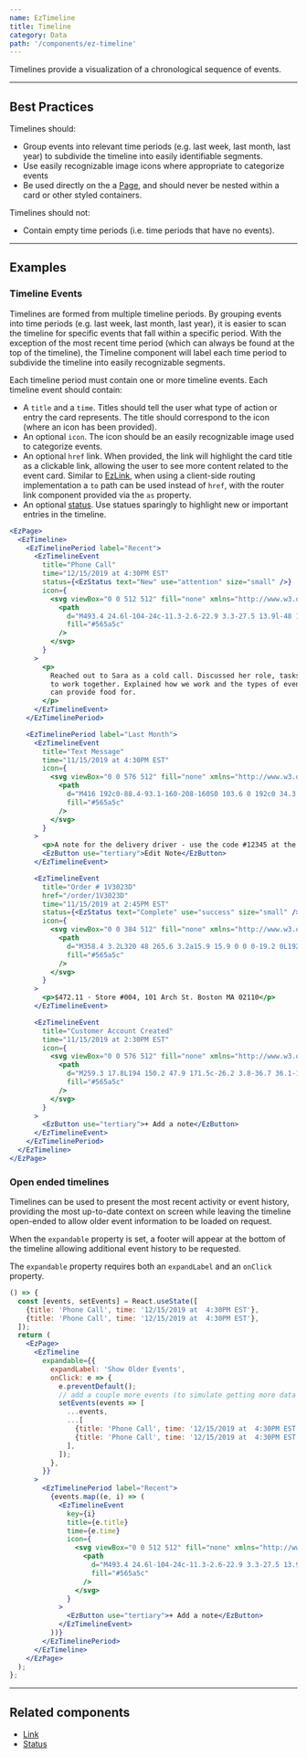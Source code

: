 ```yaml
---
name: EzTimeline
title: Timeline
category: Data
path: '/components/ez-timeline'
---
```


Timelines provide a visualization of a chronological sequence of events.

---

## Best Practices

Timelines should:

- Group events into relevant time periods (e.g. last week, last month, last year) to subdivide the timeline into easily identifiable segments.
- Use easily recognizable image icons where appropriate to categorize events
- Be used directly on the a [Page](/components/EzPage), and should never be nested within a card or other styled containers.

Timelines should not:

- Contain empty time periods (i.e. time periods that have no events).

---

## Examples

### Timeline Events

Timelines are formed from multiple timeline periods. By grouping events into time periods (e.g. last week, last month, last year), it is easier to scan the timeline for specific events that fall within a specific period. With the exception of the most recent time period (which can always be found at the top of the timeline), the Timeline component will label each time period to subdivide the timeline into easily recognizable segments.

Each timeline period must contain one or more timeline events. Each timeline event should contain:

- A `title` and a `time`. Titles should tell the user what type of action or entry the card represents. The title should correspond to the icon (where an icon has been provided).
- An optional `icon`. The icon should be an easily recognizable image used to categorize events.
- An optional `href` link. When provided, the link will highlight the card title as a clickable link, allowing the user to see more content related to the event card. Similar to [EzLink](/components/ez-link), when using a client-side routing implementation a `to` path can be used instead of `href`, with the router link component provided via the `as` property.
- An optional [status](/components/ez-status). Use statues sparingly to highlight new or important entries in the timeline.

```jsx
<EzPage>
  <EzTimeline>
    <EzTimelinePeriod label="Recent">
      <EzTimelineEvent
        title="Phone Call"
        time="12/15/2019 at 4:30PM EST"
        status={<EzStatus text="New" use="attention" size="small" />}
        icon={
          <svg viewBox="0 0 512 512" fill="none" xmlns="http://www.w3.org/2000/svg">
            <path
              d="M493.4 24.6l-104-24c-11.3-2.6-22.9 3.3-27.5 13.9l-48 112c-4.2 9.8-1.4 21.3 6.9 28l60.6 49.6c-36 76.7-98.9 140.5-177.2 177.2l-49.6-60.6c-6.8-8.3-18.2-11.1-28-6.9l-112 48C3.9 366.5-2 378.1.6 389.4l24 104C27.1 504.2 36.7 512 48 512c256.1 0 464-207.5 464-464 0-11.2-7.7-20.9-18.6-23.4z"
              fill="#565a5c"
            />
          </svg>
        }
      >
        <p>
          Reached out to Sara as a cold call. Discussed her role, tasks and potential opportunities
          to work together. Explained how we work and the types of events and event sizes that we
          can provide food for.
        </p>
      </EzTimelineEvent>
    </EzTimelinePeriod>

    <EzTimelinePeriod label="Last Month">
      <EzTimelineEvent
        title="Text Message"
        time="11/15/2019 at 4:30PM EST"
        icon={
          <svg viewBox="0 0 576 512" fill="none" xmlns="http://www.w3.org/2000/svg">
            <path
              d="M416 192c0-88.4-93.1-160-208-160S0 103.6 0 192c0 34.3 14.1 65.9 38 92-13.4 30.2-35.5 54.2-35.8 54.5-2.2 2.3-2.8 5.7-1.5 8.7S4.8 352 8 352c36.6 0 66.9-12.3 88.7-25 32.2 15.7 70.3 25 111.3 25 114.9 0 208-71.6 208-160zm122 220c23.9-26 38-57.7 38-92 0-66.9-53.5-124.2-129.3-148.1.9 6.6 1.3 13.3 1.3 20.1 0 105.9-107.7 192-240 192-10.8 0-21.3-.8-31.7-1.9C207.8 439.6 281.8 480 368 480c41 0 79.1-9.2 111.3-25 21.8 12.7 52.1 25 88.7 25 3.2 0 6.1-1.9 7.3-4.8 1.3-2.9.7-6.3-1.5-8.7-.3-.3-22.4-24.2-35.8-54.5z"
              fill="#565a5c"
            />
          </svg>
        }
      >
        <p>A note for the delivery driver - use the code #12345 at the door for access.</p>
        <EzButton use="tertiary">Edit Note</EzButton>
      </EzTimelineEvent>

      <EzTimelineEvent
        title="Order # 1V3023D"
        href="/order/1V3023D"
        time="11/15/2019 at 2:45PM EST"
        status={<EzStatus text="Complete" use="success" size="small" />}
        icon={
          <svg viewBox="0 0 384 512" fill="none" xmlns="http://www.w3.org/2000/svg">
            <path
              d="M358.4 3.2L320 48 265.6 3.2a15.9 15.9 0 0 0-19.2 0L192 48 137.6 3.2a15.9 15.9 0 0 0-19.2 0L64 48 25.6 3.2C15-4.7 0 2.8 0 16v480c0 13.2 15 20.7 25.6 12.8L64 464l54.4 44.8a15.9 15.9 0 0 0 19.2 0L192 464l54.4 44.8a15.9 15.9 0 0 0 19.2 0L320 464l38.4 44.8c10.5 7.9 25.6.4 25.6-12.8V16c0-13.2-15-20.7-25.6-12.8zM320 360c0 4.4-3.6 8-8 8H72c-4.4 0-8-3.6-8-8v-16c0-4.4 3.6-8 8-8h240c4.4 0 8 3.6 8 8v16zm0-96c0 4.4-3.6 8-8 8H72c-4.4 0-8-3.6-8-8v-16c0-4.4 3.6-8 8-8h240c4.4 0 8 3.6 8 8v16zm0-96c0 4.4-3.6 8-8 8H72c-4.4 0-8-3.6-8-8v-16c0-4.4 3.6-8 8-8h240c4.4 0 8 3.6 8 8v16z"
              fill="#565a5c"
            />
          </svg>
        }
      >
        <p>$472.11 · Store #004, 101 Arch St. Boston MA 02110</p>
      </EzTimelineEvent>

      <EzTimelineEvent
        title="Customer Account Created"
        time="11/15/2019 at 2:30PM EST"
        icon={
          <svg viewBox="0 0 576 512" fill="none" xmlns="http://www.w3.org/2000/svg">
            <path
              d="M259.3 17.8L194 150.2 47.9 171.5c-26.2 3.8-36.7 36.1-17.7 54.6l105.7 103-25 145.5c-4.5 26.3 23.2 46 46.4 33.7L288 439.6l130.7 68.7c23.2 12.2 50.9-7.4 46.4-33.7l-25-145.5 105.7-103c19-18.5 8.5-50.8-17.7-54.6L382 150.2 316.7 17.8c-11.7-23.6-45.6-23.9-57.4 0z"
              fill="#565a5c"
            />
          </svg>
        }
      >
        <EzButton use="tertiary">+ Add a note</EzButton>
      </EzTimelineEvent>
    </EzTimelinePeriod>
  </EzTimeline>
</EzPage>
```

### Open ended timelines

Timelines can be used to present the most recent activity or event history, providing the most up-to-date context on screen while leaving the timeline open-ended to allow older event information to be loaded on request.

When the `expandable` property is set, a footer will appear at the bottom of the timeline allowing additional event history to be requested.

The `expandable` property requires both an `expandLabel` and an `onClick` property.

```jsx
() => {
  const [events, setEvents] = React.useState([
    {title: 'Phone Call', time: '12/15/2019 at  4:30PM EST'},
    {title: 'Phone Call', time: '12/15/2019 at  4:30PM EST'},
  ]);
  return (
    <EzPage>
      <EzTimeline
        expandable={{
          expandLabel: 'Show Older Events',
          onClick: e => {
            e.preventDefault();
            // add a couple more events (to simulate getting more data from an API call)
            setEvents(events => [
              ...events,
              ...[
                {title: 'Phone Call', time: '12/15/2019 at  4:30PM EST'},
                {title: 'Phone Call', time: '12/15/2019 at  4:30PM EST'},
              ],
            ]);
          },
        }}
      >
        <EzTimelinePeriod label="Recent">
          {events.map((e, i) => (
            <EzTimelineEvent
              key={i}
              title={e.title}
              time={e.time}
              icon={
                <svg viewBox="0 0 512 512" fill="none" xmlns="http://www.w3.org/2000/svg">
                  <path
                    d="M493.4 24.6l-104-24c-11.3-2.6-22.9 3.3-27.5 13.9l-48 112c-4.2 9.8-1.4 21.3 6.9 28l60.6 49.6c-36 76.7-98.9 140.5-177.2 177.2l-49.6-60.6c-6.8-8.3-18.2-11.1-28-6.9l-112 48C3.9 366.5-2 378.1.6 389.4l24 104C27.1 504.2 36.7 512 48 512c256.1 0 464-207.5 464-464 0-11.2-7.7-20.9-18.6-23.4z"
                    fill="#565a5c"
                  />
                </svg>
              }
            >
              <EzButton use="tertiary">+ Add a note</EzButton>
            </EzTimelineEvent>
          ))}
        </EzTimelinePeriod>
      </EzTimeline>
    </EzPage>
  );
};
```

---

## Related components

- [Link](/components/ez-link)
- [Status](/components/ez-status)
